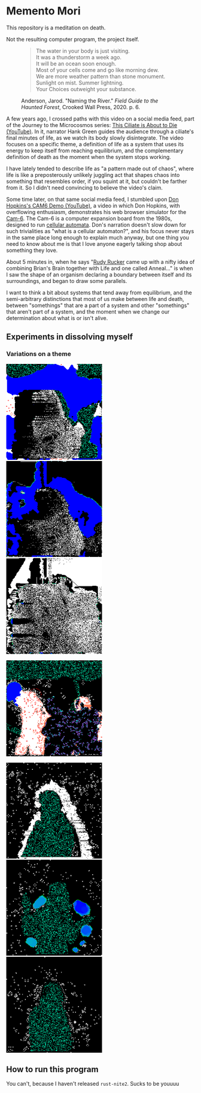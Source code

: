 # Memento Mori

This repository is a meditation on death.

Not the resulting computer program, the project itself.

<figure>
	<blockquote>
		<p>
			The water in your body is just visiting.<br>
			It was a thunderstorm a week ago.<br>
			It will be an ocean soon enough.<br>
			Most of your cells come and go like morning dew.<br>
			We are more weather pattern than stone monument.<br>
			Sunlight on mist. Summer lightning.<br>
			Your Choices outweight your substance.
		</p>
	</blockquote>
	<figcaption>
		<p>Anderson, Jarod. "Naming the River." <em>Field Guide to the Haunted Forest</em>, Crooked Wall Press, 2020. p. 6.</p>
	</figcaption>
</figure>

A few years ago, I crossed paths with this video on a social media feed, part of the Journey to the Microcosmos series: [This Ciliate is About to Die (YouTube)](https://www.youtube.com/watch?v=ibpdNqrtar0). In it, narrator Hank Green guides the audience through a ciliate's final minutes of life, as we watch its body slowly disintegrate. The video focuses on a specific theme, a definition of life as a system that uses its energy to keep itself from reaching equilibrium, and the complementary definition of death as the moment when the system stops working.

I have lately tended to describe life as "a pattern made out of chaos", where life is like a preposterously unlikely juggling act that shapes chaos into something that resembles order, if you squint at it, but couldn't be farther from it. So I didn't need convincing to believe the video's claim.

Some time later, on that same social media feed, I stumbled upon [Don Hopkins's CAM6 Demo (YouTube)](https://www.youtube.com/watch?v=LyLMHxRNuck), a video in which Don Hopkins, with overflowing enthusiasm, demonstrates his web browser simulator for the [Cam-6](https://en.wikipedia.org/wiki/Cam-6). The Cam-6 is a computer expansion board from the 1980s, designed to run [cellular automata](https://en.wikipedia.org/wiki/Cellular_automata). Don's narration doesn't slow down for such trivialities as "what is a cellular automaton?", and his focus never stays in the same place long enough to explain much anyway, but one thing you need to know about me is that I love anyone eagerly talking shop about something they love.

About 5 minutes in, when he says "[Rudy Rucker](https://www.rudyrucker.com) came up with a nifty idea of combining Brian's Brain together with Life and one called Anneal…" is when I saw the shape of an organism declaring a boundary between itself and its surroundings, and began to draw some parallels.

I want to think a bit about systems that tend away from equilibrium, and the semi-arbitrary distinctions that most of us make between life and death, between "somethings" that are a part of a system and other "somethings" that aren't part of a system, and the moment when we change our determination about what is or isn't alive.

## Experiments in dissolving myself

### Variations on a theme

![My body as a drifting cloud of particles, slowly consumed by a creeping blue blob.](docs/2025-01-14_1.gif)
![Variation on my body as a cloud of particles being consumed.](docs/2025-01-14_2.gif)
![Variation on my body as a cloud of particles being consumed.](docs/2025-01-14_3.gif)

![Two figures amid an expanding chaotic background, finally consumed by it.](docs/2025-01-15_1.gif)

![My body as a chaotic green cloud that suddenly dies and smears across the image like ink wiped across acetate.](docs/2025-01-16_1.gif)
![My body as a chaotic green cloud that is suddenly consumed by its environment.](docs/2025-01-16_2.gif)
![My body as a chaotic green cloud that is suddenly consumed by its environment, then a green blob starts growing in its place.](docs/2025-01-16_3.gif)

## How to run this program

You can't, because I haven't released `rust-nite2`. Sucks to be youuuu
